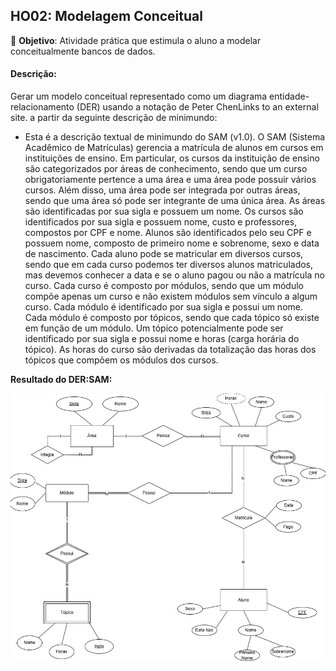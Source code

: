 ## HO02: Modelagem Conceitual

📌 **Objetivo**: Atividade prática que estimula o aluno a modelar conceitualmente bancos de dados.

#### **Descrição:**

Gerar um modelo conceitual representado como um diagrama entidade-relacionamento (DER) usando a notação de Peter ChenLinks to an external site. a partir da seguinte descrição de minimundo:

- Esta é a descrição textual de minimundo do SAM (v1.0). O SAM (Sistema Acadêmico de Matrículas) gerencia a matrícula de alunos em cursos em instituições de ensino. Em particular, os cursos da instituição de ensino são categorizados por áreas de conhecimento, sendo que um curso obrigatoriamente pertence a uma área e uma área pode possuir vários cursos. Além disso, uma área pode ser integrada por outras áreas, sendo que uma área só pode ser integrante de uma única área. As áreas são identificadas por sua sigla e possuem um nome. Os cursos são identificados por sua sigla e possuem nome, custo e professores, compostos por CPF e nome. Alunos são identificados pelo seu CPF e possuem nome, composto de primeiro nome e sobrenome, sexo e data de nascimento. Cada aluno pode se matricular em diversos cursos, sendo que em cada curso podemos ter diversos alunos matriculados, mas devemos conhecer a data e se o aluno pagou ou não a matrícula no curso. Cada curso é composto por módulos, sendo que um módulo compõe apenas um curso e não existem módulos sem vínculo a algum curso. Cada módulo é identificado por sua sigla e possui um nome. Cada módulo é composto por tópicos, sendo que cada tópico só existe em função de um módulo. Um tópico potencialmente pode ser identificado por sua sigla e possui nome e horas (carga horária do tópico). As horas do curso são derivadas da totalização das horas dos tópicos que compõem os módulos dos cursos.

**Resultado do DER:SAM:**

![alt text](image-1.png)